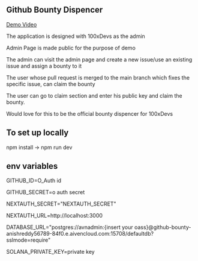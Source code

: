

## Github Bounty Dispencer


[Demo Video](https://drive.google.com/file/d/1CVByg4IsKrLjb9maXVCdsPpS8jmqx-FX/view?usp=sharing)


 The application is designed with 100xDevs as the admin

 Admin Page is made public for the purpose of demo

 The admin can visit the admin page and create a new issue/use an existing issue and assign a bounty to it

 The user whose pull request is merged to the main branch which fixes the specific issue, can claim the bounty

 The user can go to claim section and enter his public key and claim the bounty.

 Would love for this to be the official bounty dispencer for 100xDevs

## To set up locally

 npm install -> npm run dev 

## env variables 

GITHUB_ID=O_Auth id

GITHUB_SECRET=o auth secret

NEXTAUTH_SECRET="NEXTAUTH_SECRET"

NEXTAUTH_URL=http://localhost:3000

DATABASE_URL="postgres://avnadmin:{insert your oass}@github-bounty-anishreddy56789-84f0.e.aivencloud.com:15708/defaultdb?sslmode=require"

SOLANA_PRIVATE_KEY=private key
